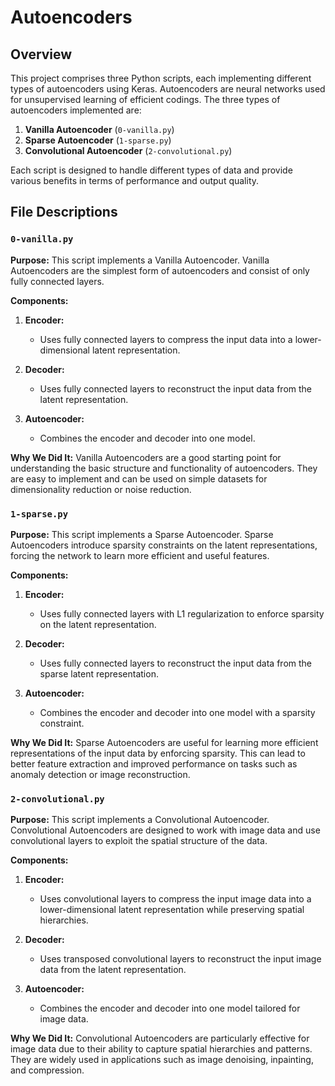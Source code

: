 # Autoencoders

## Overview

This project comprises three Python scripts, each implementing different types of autoencoders using Keras. Autoencoders are neural networks used for unsupervised learning of efficient codings. The three types of autoencoders implemented are:

1. **Vanilla Autoencoder** (`0-vanilla.py`)
2. **Sparse Autoencoder** (`1-sparse.py`)
3. **Convolutional Autoencoder** (`2-convolutional.py`)

Each script is designed to handle different types of data and provide various benefits in terms of performance and output quality.

## File Descriptions

### `0-vanilla.py`

**Purpose:**
This script implements a Vanilla Autoencoder. Vanilla Autoencoders are the simplest form of autoencoders and consist of only fully connected layers.

**Components:**

1. **Encoder:**
   - Uses fully connected layers to compress the input data into a lower-dimensional latent representation.

2. **Decoder:**
   - Uses fully connected layers to reconstruct the input data from the latent representation.

3. **Autoencoder:**
   - Combines the encoder and decoder into one model.

**Why We Did It:**
Vanilla Autoencoders are a good starting point for understanding the basic structure and functionality of autoencoders. They are easy to implement and can be used on simple datasets for dimensionality reduction or noise reduction.

### `1-sparse.py`

**Purpose:**
This script implements a Sparse Autoencoder. Sparse Autoencoders introduce sparsity constraints on the latent representations, forcing the network to learn more efficient and useful features.

**Components:**

1. **Encoder:**
   - Uses fully connected layers with L1 regularization to enforce sparsity on the latent representation.

2. **Decoder:**
   - Uses fully connected layers to reconstruct the input data from the sparse latent representation.

3. **Autoencoder:**
   - Combines the encoder and decoder into one model with a sparsity constraint.

**Why We Did It:**
Sparse Autoencoders are useful for learning more efficient representations of the input data by enforcing sparsity. This can lead to better feature extraction and improved performance on tasks such as anomaly detection or image reconstruction.

### `2-convolutional.py`

**Purpose:**
This script implements a Convolutional Autoencoder. Convolutional Autoencoders are designed to work with image data and use convolutional layers to exploit the spatial structure of the data.

**Components:**

1. **Encoder:**
   - Uses convolutional layers to compress the input image data into a lower-dimensional latent representation while preserving spatial hierarchies.

2. **Decoder:**
   - Uses transposed convolutional layers to reconstruct the input image data from the latent representation.

3. **Autoencoder:**
   - Combines the encoder and decoder into one model tailored for image data.

**Why We Did It:**
Convolutional Autoencoders are particularly effective for image data due to their ability to capture spatial hierarchies and patterns. They are widely used in applications such as image denoising, inpainting, and compression.
